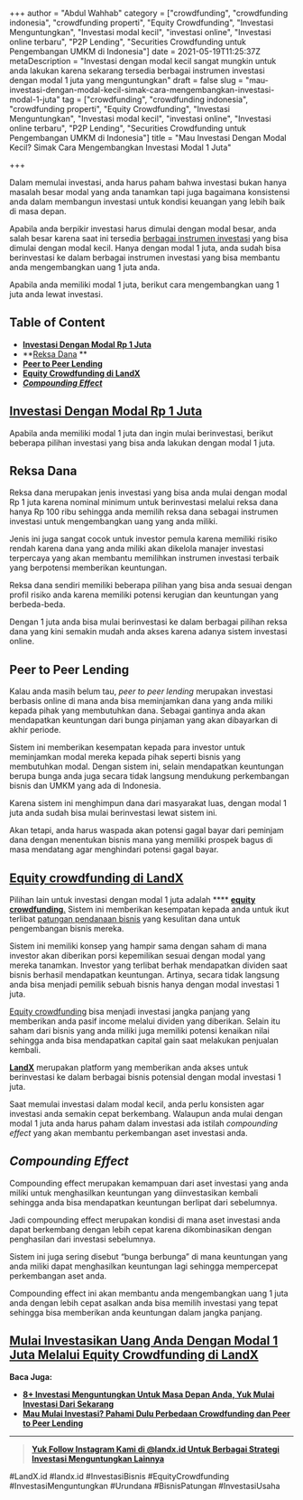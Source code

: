 +++
author = "Abdul Wahhab"
category = ["crowdfunding", "crowdfunding indonesia", "crowdfunding properti", "Equity Crowdfunding", "Investasi Menguntungkan", "Investasi modal kecil", "investasi online", "Investasi online terbaru", "P2P Lending", "Securities Crowdfunding untuk Pengembangan UMKM di Indonesia"]
date = 2021-05-19T11:25:37Z
metaDescription = "Investasi dengan modal kecil sangat mungkin untuk anda lakukan karena sekarang tersedia berbagai instrumen investasi dengan modal 1 juta yang menguntungkan"
draft = false
slug = "mau-investasi-dengan-modal-kecil-simak-cara-mengembangkan-investasi-modal-1-juta"
tag = ["crowdfunding", "crowdfunding indonesia", "crowdfunding properti", "Equity Crowdfunding", "Investasi Menguntungkan", "Investasi modal kecil", "investasi online", "Investasi online terbaru", "P2P Lending", "Securities Crowdfunding untuk Pengembangan UMKM di Indonesia"]
title = "Mau Investasi Dengan Modal Kecil? Simak Cara Mengembangkan Investasi Modal 1 Juta"

+++


Dalam memulai investasi, anda harus paham bahwa investasi bukan hanya masalah besar modal yang anda tanamkan tapi juga bagaimana konsistensi anda dalam membangun investasi untuk kondisi keuangan yang lebih baik di masa depan.

Apabila anda berpikir investasi harus dimulai dengan modal besar, anda salah besar karena saat ini tersedia [berbagai instrumen investasi](https://landx.id/) yang bisa dimulai dengan modal kecil. Hanya dengan modal 1 juta, anda sudah bisa berinvestasi ke dalam berbagai instrumen investasi yang bisa membantu anda mengembangkan uang 1 juta anda.

Apabila anda memiliki modal 1 juta, berikut cara mengembangkan uang 1 juta anda lewat investasi.

## Table of Content

* **[Investasi Dengan Modal Rp 1 Juta](#investasi-dengan-modal-rp-1-ta)**
* **[Reksa Dana](#reksa-dana) **
* **[Peer to Peer Lending](#peer-to-peer-lending)**
* **[Equity Crowdfunding di LandX](#equity-crowdfunding-di-landx)**
* _**[Compounding Effect](#compounding-effect)**_

## [Investasi Dengan Modal Rp 1 Juta](https://landx.id/)

Apabila anda memiliki modal 1 juta dan ingin mulai berinvestasi, berikut beberapa pilihan investasi yang bisa anda lakukan dengan modal 1 juta.

## Reksa Dana

Reksa dana merupakan jenis investasi yang bisa anda mulai dengan modal Rp 1 juta karena nominal minimum untuk berinvestasi melalui reksa dana hanya Rp 100 ribu sehingga anda memilih reksa dana sebagai instrumen investasi untuk mengembangkan uang yang anda miliki.

Jenis ini juga sangat cocok untuk investor pemula karena memiliki risiko rendah karena dana yang anda miliki akan dikelola manajer investasi terpercaya yang akan membantu memilihkan instrumen investasi terbaik yang berpotensi memberikan keuntungan.

Reksa dana sendiri memiliki beberapa pilihan yang bisa anda sesuai dengan profil risiko anda karena memiliki potensi kerugian dan keuntungan yang berbeda-beda.

Dengan 1 juta anda bisa mulai berinvestasi ke dalam berbagai pilihan reksa dana yang kini semakin mudah anda akses karena adanya sistem investasi online.

## Peer to Peer Lending

Kalau anda masih belum tau, _peer to peer lending_ merupakan investasi berbasis online di mana anda bisa meminjamkan dana yang anda miliki kepada pihak yang membutuhkan dana. Sebagai gantinya anda akan mendapatkan keuntungan dari bunga pinjaman yang akan dibayarkan di akhir periode.

Sistem ini memberikan kesempatan kepada para investor untuk meminjamkan modal mereka kepada pihak seperti bisnis yang membutuhkan modal. Dengan sistem ini, selain mendapatkan keuntungan berupa bunga anda juga secara tidak langsung mendukung perkembangan bisnis dan UMKM yang ada di Indonesia.

Karena sistem ini menghimpun dana dari masyarakat luas, dengan modal 1 juta anda sudah bisa mulai berinvestasi lewat sistem ini.

Akan tetapi, anda harus waspada akan potensi gagal bayar dari peminjam dana dengan menentukan bisnis mana yang memiliki prospek bagus di masa mendatang agar menghindari potensi gagal bayar.

## [Equity crowdfunding di LandX](https://landx.id/)

Pilihan lain untuk investasi dengan modal 1 juta adalah **** [**equity crowdfunding**.](https://landx.id/) Sistem ini memberikan kesempatan kepada anda untuk ikut terlibat [patungan pendanaan bisnis](https://landx.id/) yang kesulitan dana untuk pengembangan bisnis mereka.

Sistem ini memiliki konsep yang hampir sama dengan saham di mana investor akan diberikan porsi kepemilikan sesuai dengan modal yang mereka tanamkan. Investor yang terlibat berhak mendapatkan dividen saat bisnis berhasil mendapatkan keuntungan.  Artinya, secara tidak langsung anda bisa menjadi pemilik sebuah bisnis hanya dengan modal investasi 1 juta.

[Equity crowdfunding](https://landx.id/) bisa menjadi investasi jangka panjang yang memberikan anda pasif income melalui dividen yang diberikan. Selain itu saham dari bisnis yang anda miliki juga memiliki potensi kenaikan nilai sehingga anda bisa mendapatkan capital gain saat melakukan penjualan kembali.

**[LandX](https://landx.id/)** merupakan platform yang memberikan anda akses untuk berinvestasi ke dalam berbagai bisnis potensial dengan modal investasi 1 juta.

Saat memulai investasi dalam modal kecil, anda perlu konsisten agar investasi anda semakin cepat berkembang. Walaupun anda mulai dengan modal 1 juta anda harus paham dalam investasi ada istilah _compounding effect_ yang akan membantu perkembangan aset investasi anda.

## _Compounding Effect_

Compounding effect merupakan kemampuan dari aset investasi yang anda miliki untuk menghasilkan keuntungan yang diinvestasikan kembali sehingga anda bisa mendapatkan keuntungan berlipat dari sebelumnya.

Jadi compounding effect merupakan kondisi di mana aset investasi anda dapat berkembang dengan lebih cepat karena dikombinasikan dengan penghasilan dari investasi sebelumnya.

Sistem ini juga sering disebut “bunga berbunga” di mana keuntungan yang anda miliki dapat menghasilkan keuntungan lagi sehingga mempercepat perkembangan aset anda.

Compounding effect ini akan membantu anda mengembangkan uang 1 juta anda dengan lebih cepat asalkan anda bisa memilih investasi yang tepat sehingga bisa memberikan anda keuntungan dalam jangka panjang.

## [Mulai Investasikan Uang Anda Dengan Modal 1 Juta Melalui Equity Crowdfunding di LandX](https://landx.id/)



**Baca Juga:**

* **[8+ Investasi Menguntungkan Untuk Masa Depan Anda, Yuk Mulai Investasi Dari Sekarang](https://landx.id/blog/8-investasi-menguntungkan-untuk-masa-depan-anda-yuk-mulai-investasi-dari-sekarang/)**
* **[Mau Mulai Investasi?  Pahami Dulu Perbedaan Crowdfunding dan Peer to Peer Lending](https://landx.id/blog/mau-mulai-investasi-pahami-dulu-perbedaan-crowdfunding-dan-peer-to-peer-lending/)**

---

> [**Yuk Follow Instagram Kami di @landx.id Untuk Berbagai Strategi Investasi Menguntungkan Lainnya**](https://www.instagram.com/landx.id/?utm_medium=copy_link)

‌#LandX.id	#landx.id	#InvestasiBisnis	#EquityCrowdfunding	#InvestasiMenguntungkan	#Urundana	#BisnisPatungan	#InvestasiUsaha

